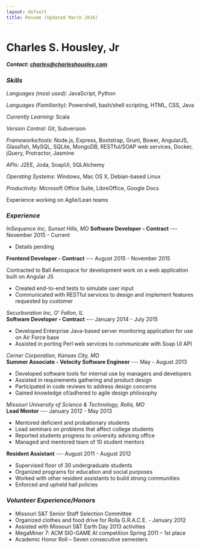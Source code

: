 ```yaml
---
layout: default
title: Resume (Updated March 2016)
---
```


# Charles S. Housley, Jr #

##### Contact: charles@charleshousley.com #####

### *Skills* ###

*Languages (most used)*: JavaScript, Python
    
*Languages (Familiarity)*: Powershell, bash/shell scripting, HTML, CSS, Java

*Currently Learning*: Scala
    
*Version Control*: Git, Subversion

*Frameworks/tools*: Node.js, Express, Bootstrap, Grunt, Bower, AngularJS, Glassfish, MySQL, SQLite, MongoDB, RESTful/SOAP web services, Docker, jQuery, Protractor, Jasmine
    
*APIs*: J2EE, Joda, SoapUI, SQLAlchemy

*Operating Systems*: Windows, Mac OS X, Debian-based Linux
    
*Productivity*: Microsoft Office Suite, LibreOffice, Google Docs

Experience working on Aglie/Lean teams
    
### *Experience* ###

*InSequence Inc, Sunset Hills, MO*
**Software Developer - Contract** --- November 2015 - Current

* Details pending

**Frontend Developer - Contract** --- August 2015 - November 2015

Contracted to Ball Aerospace for development work on a web application built on Angular JS
* Created end-to-end tests to simulate user input
* Communicated with RESTful services to design and implement features requested by customer

*Securboration Inc, O’ Fallon, IL*  
**Software Developer - Contract** --- January 2014 - July 2015

* Developed Enterprise Java-based server monitoring application for use on Air Force base
* Assisted in porting Perl web services to communicate with Soap UI API
    
*Cerner Corporation, Kansas City, MO*  
**Summer Associate - Velocity Software Engineer** --- May - August 2013

* Developed software tools for internal use by managers and developers
* Assisted in requirements gathering and product design
* Participated in code reviews to address design concerns
* Gained knowledge of/adhered to agile design philosophy
    

*Missouri University of Science & Technology, Rolla, MO*  
**Lead Mentor** --- January 2012 - May 2013

* Mentored deficient and probationary students
* Lead seminars on problems that affect college students
* Reported students progress to university advising office
* Managed and mentored team of 10 student mentors

    
**Resident Assistant** --- August 2011 - August 2012

* Supervised floor of 30 undergraduate students
* Organized programs for education and social purposes
* Worked with other resident assistants to build strong communities
* Enforced and upheld hall policies

    
### *Volunteer Experience/Honors* ###

* Missouri S&T Senior Staff Selection Committee
* Organized clothes and food drive for Rolla G.R.A.C.E. - January 2012
* Assisted with Missouri S&T Earth Day 2013 activities
* MegaMiner 7: ACM SIG-GAME AI competition Spring 2011 – 1st place
* Academic Honor Roll – Seven consecutive semesters
    